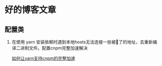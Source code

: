 # 好的博客文章

## 配置类

1. 在使用 yarn 安装依赖时遇到本地hosts无法连接一些被🧱了的地址，去重新编译二进制文件。配置cnpm完整加速解决

   [如何让yarn支持cnpm的完整加速](https://www.cnblogs.com/Chary/p/13862863.html)
